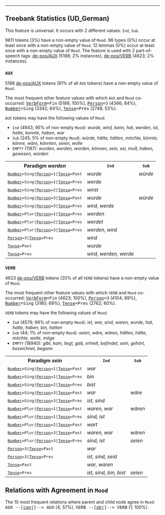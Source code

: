

--------------------------------------------------------------------------------

## Treebank Statistics (UD_German)

This feature is universal.
It occurs with 2 different values: `Ind`, `Sub`.

9811 tokens (3%) have a non-empty value of `Mood`.
96 types (0%) occur at least once with a non-empty value of `Mood`.
12 lemmas (0%) occur at least once with a non-empty value of `Mood`.
The feature is used with 2 part-of-speech tags: [de-pos/AUX]() (5188; 2% instances), [de-pos/VERB]() (4623; 2% instances).

### `AUX`

5188 [de-pos/AUX]() tokens (81% of all `AUX` tokens) have a non-empty value of `Mood`.

The most frequent other feature values with which `AUX` and `Mood` co-occurred: <tt><a href="VerbForm.html">VerbForm</a>=Fin</tt> (5188; 100%), <tt><a href="Person.html">Person</a>=3</tt> (4366; 84%), <tt><a href="Number.html">Number</a>=Sing</tt> (3342; 64%), <tt><a href="Tense.html">Tense</a>=Pres</tt> (2748; 53%).

`AUX` tokens may have the following values of `Mood`:

* `Ind` (4943; 95% of non-empty `Mood`): <em>wurde, wird, kann, hat, werden, ist, hatte, konnte, haben, war</em>
* `Sub` (245; 5% of non-empty `Mood`): <em>würde, hätte, hätten, möchte, könnte, könne, wäre, könnten, seien, wolle</em>
* `EMPTY` (1187): <em>wurden, werden, worden, können, sein, sei, muß, haben, gewesen, würden</em>

<table>
  <tr><th>Paradigm <i>werden</i></th><th><tt>Ind</tt></th><th><tt>Sub</tt></th></tr>
  <tr><td><tt><a href="Number.html">Number</a>=Sing|<a href="Person.html">Person</a>=1|<a href="Tense.html">Tense</a>=Past</tt></td><td><em>wurde</em></td><td><em>würde</em></td></tr>
  <tr><td><tt><a href="Number.html">Number</a>=Sing|<a href="Person.html">Person</a>=1|<a href="Tense.html">Tense</a>=Pres</tt></td><td><em>werde</em></td><td></td></tr>
  <tr><td><tt><a href="Number.html">Number</a>=Sing|<a href="Person.html">Person</a>=2|<a href="Tense.html">Tense</a>=Pres</tt></td><td><em>wirst</em></td><td></td></tr>
  <tr><td><tt><a href="Number.html">Number</a>=Sing|<a href="Person.html">Person</a>=3|<a href="Tense.html">Tense</a>=Past</tt></td><td><em>wurde</em></td><td><em>würde</em></td></tr>
  <tr><td><tt><a href="Number.html">Number</a>=Sing|<a href="Person.html">Person</a>=3|<a href="Tense.html">Tense</a>=Pres</tt></td><td><em>wird, werde</em></td><td></td></tr>
  <tr><td><tt><a href="Number.html">Number</a>=Plur|<a href="Person.html">Person</a>=1|<a href="Tense.html">Tense</a>=Pres</tt></td><td><em>werden</em></td><td></td></tr>
  <tr><td><tt><a href="Number.html">Number</a>=Plur|<a href="Person.html">Person</a>=2|<a href="Tense.html">Tense</a>=Pres</tt></td><td><em>werdet</em></td><td></td></tr>
  <tr><td><tt><a href="Number.html">Number</a>=Plur|<a href="Person.html">Person</a>=3|<a href="Tense.html">Tense</a>=Pres</tt></td><td><em>werden, wird</em></td><td></td></tr>
  <tr><td><tt><a href="Person.html">Person</a>=3|<a href="Tense.html">Tense</a>=Pres</tt></td><td><em>wird</em></td><td></td></tr>
  <tr><td><tt><a href="Tense.html">Tense</a>=Past</tt></td><td><em>wurde</em></td><td></td></tr>
  <tr><td><tt><a href="Tense.html">Tense</a>=Pres</tt></td><td><em>wird, werden, werde</em></td><td></td></tr>
</table>

### `VERB`

4623 [de-pos/VERB]() tokens (20% of all `VERB` tokens) have a non-empty value of `Mood`.

The most frequent other feature values with which `VERB` and `Mood` co-occurred: <tt><a href="VerbForm.html">VerbForm</a>=Fin</tt> (4623; 100%), <tt><a href="Person.html">Person</a>=3</tt> (4104; 89%), <tt><a href="Number.html">Number</a>=Sing</tt> (3180; 69%), <tt><a href="Tense.html">Tense</a>=Pres</tt> (2762; 60%).

`VERB` tokens may have the following values of `Mood`:

* `Ind` (4579; 99% of non-empty `Mood`): <em>ist, war, sind, waren, wurde, hat, hatte, haben, bin, hatten</em>
* `Sub` (44; 1% of non-empty `Mood`): <em>seien, wäre, wären, hätten, hätte, möchte, wolle, möge</em>
* `EMPTY` (18940): <em>gibt, kam, liegt, gab, erhielt, befindet, sein, gehört, bezeichnet, begann</em>

<table>
  <tr><th>Paradigm <i>sein</i></th><th><tt>Ind</tt></th><th><tt>Sub</tt></th></tr>
  <tr><td><tt><a href="Number.html">Number</a>=Sing|<a href="Person.html">Person</a>=1|<a href="Tense.html">Tense</a>=Past</tt></td><td><em>war</em></td><td></td></tr>
  <tr><td><tt><a href="Number.html">Number</a>=Sing|<a href="Person.html">Person</a>=1|<a href="Tense.html">Tense</a>=Pres</tt></td><td><em>bin</em></td><td></td></tr>
  <tr><td><tt><a href="Number.html">Number</a>=Sing|<a href="Person.html">Person</a>=2|<a href="Tense.html">Tense</a>=Pres</tt></td><td><em>bist</em></td><td></td></tr>
  <tr><td><tt><a href="Number.html">Number</a>=Sing|<a href="Person.html">Person</a>=3|<a href="Tense.html">Tense</a>=Past</tt></td><td><em>war</em></td><td><em>wäre</em></td></tr>
  <tr><td><tt><a href="Number.html">Number</a>=Sing|<a href="Person.html">Person</a>=3|<a href="Tense.html">Tense</a>=Pres</tt></td><td><em>ist, sind</em></td><td></td></tr>
  <tr><td><tt><a href="Number.html">Number</a>=Plur|<a href="Person.html">Person</a>=1|<a href="Tense.html">Tense</a>=Past</tt></td><td><em>waren, war</em></td><td><em>wären</em></td></tr>
  <tr><td><tt><a href="Number.html">Number</a>=Plur|<a href="Person.html">Person</a>=1|<a href="Tense.html">Tense</a>=Pres</tt></td><td><em>sind, ist</em></td><td></td></tr>
  <tr><td><tt><a href="Number.html">Number</a>=Plur|<a href="Person.html">Person</a>=2|<a href="Tense.html">Tense</a>=Past</tt></td><td><em>wart</em></td><td></td></tr>
  <tr><td><tt><a href="Number.html">Number</a>=Plur|<a href="Person.html">Person</a>=3|<a href="Tense.html">Tense</a>=Past</tt></td><td><em>waren, war</em></td><td><em>wären</em></td></tr>
  <tr><td><tt><a href="Number.html">Number</a>=Plur|<a href="Person.html">Person</a>=3|<a href="Tense.html">Tense</a>=Pres</tt></td><td><em>sind, ist</em></td><td><em>seien</em></td></tr>
  <tr><td><tt><a href="Person.html">Person</a>=3|<a href="Tense.html">Tense</a>=Past</tt></td><td><em>war</em></td><td></td></tr>
  <tr><td><tt><a href="Person.html">Person</a>=3|<a href="Tense.html">Tense</a>=Pres</tt></td><td><em>ist, sind, seid</em></td><td></td></tr>
  <tr><td><tt><a href="Tense.html">Tense</a>=Past</tt></td><td><em>war, waren</em></td><td></td></tr>
  <tr><td><tt><a href="Tense.html">Tense</a>=Pres</tt></td><td><em>ist, sind, bin, bist</em></td><td><em>seien</em></td></tr>
</table>

## Relations with Agreement in `Mood`

The 10 most frequent relations where parent and child node agree in `Mood`:
<tt>AUX --[<a href="../dep/conj.html">conj</a>]--> AUX</tt> (4; 57%),
<tt>VERB --[<a href="../dep/obj.html">obj</a>]--> VERB</tt> (1; 100%).

